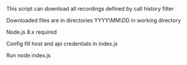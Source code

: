 This script can download all recordings defined by call history filter

Downloaded files are in directories YYYY\MM\DD in working directory

Node.js 8.x required

Config
fill host and api credentials in index.js


Run
node index.js
